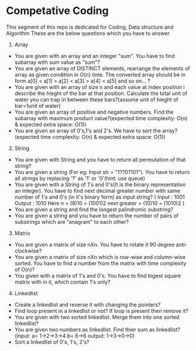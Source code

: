 # Competative Coding
This segment of this repo is dedicated for Coding, Data structure and Algorithm
These are the below questions which you have to answer
1. Array
  - You are given with an array and an integer "sum". You have to find subarray with sum value as "sum"?
  - You are given an array of DISTINCT elements, rearrange the elements of array as given condition in O(n) time. The converted array should be in form a[0] < a[1] > a[2] < a[3] > a[4] < a[5] and so on... ?
  - You are given with an array of size n and each value at index position i describe the hieght of the bar at that position. Calculate the total unit of water you can trap in between these bars?(assume unit of hieght of bar=1unit of water)
  - You are given an array of positive and negative numbers. Find the subarray with maximum product value?(expected time complexity: O(n) & expected extra space: O(1))
  - You are given an array of 0's,1's and 2's. We have to sort the array? (expected time complexity: O(n) & expected extra space: O(1))
 2. String
  - You are given with String and you have to return all permutation of that string?
  - You are given a string (For eg: Input str = "1??0?101"). You have to return all strings by replacing '?' as '1' or '0'(hint: use queue)
  - You are given with a String of 1's and 0's(It is the binary representation an integer). You have to find next decimal greater number with same number of 1's and 0's (in it's binary form) as input string? 
  ( 
    Input : 1001
    Output : 1010
    Here n = (9)10 = (1001)2
    next greater = (10)10 = (1010)2
  )
  - You are given a string and find the longest palindromic substring?
  - You are given a string and you have to return the number of pairs of substrings which are "anagram" to each other?
 3. Matrix
  - You are given a matrix of size nXn. You have to rotate it 90 degree anti-clockwise?
  - You are given a matrix of size nXn which is row-wise and column-wise sorted. You have to find a number from the matrix with time complexity of O(n)?
  - You given with a matrix of 1's and 0's. You have to find bigest square matrix with in it, which contain 1's only?
 4. Linkedlist
  - Create a linkedlist and reverse it with changing the pointers?
  - Find loop present in a linkedlist or not? If loop is present then remove it?
  - You are given with two sorted linkedlist. Merge them into one sorted linkedlist?
  - You are given two numbers as linkedlist. Find thier sum as linkedlist?
     (input: a= 1->2->3->4
             b= 6->6
      output: 1->3->0->0)
  - Sort a linkedlist of 0's, 1's, 2's?
